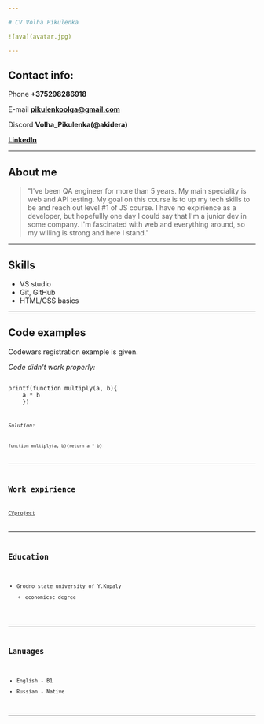 ```yaml
---

# CV Volha Pikulenka

![ava](avatar.jpg)

---
```


## Contact info:

Phone **+375298286918**

E-mail **pikulenkoolga@gmail.com**

Discord **Volha_Pikulenka(@akidera)**

[**LinkedIn**](https://www.linkedin.com/in/volha-pikulenka-2328a1169/)

---

## About me

> "I've been QA engineer for more than 5 years. My main speciality is web and API testing. My goal on this course is to up my tech skills to be and reach out level #1 of JS course. I have no expirience as a developer, but hopefullly one day I could say that I'm a junior dev in some company. I'm fascinated with web and everything around, so my willing is strong and here I stand."

---

## Skills

- VS studio
- Git, GitHub
- HTML/CSS basics

---

## Code examples

Codewars registration example is given.

_Code didn't work properly:_

<code>
printf(function multiply(a, b){
    a * b
    })
    <code>

_Solution:_

```
function multiply(a, b){return a * b}
```

---

## Work expirience

[CVproject](https://github.com/akidera/rsschool-cv/tree/gh-pages)

---

## Education

- Grodno state university of Y.Kupaly
  - economicsc degree

---

## Lanuages

- English - B1
- Russian - Native

---
